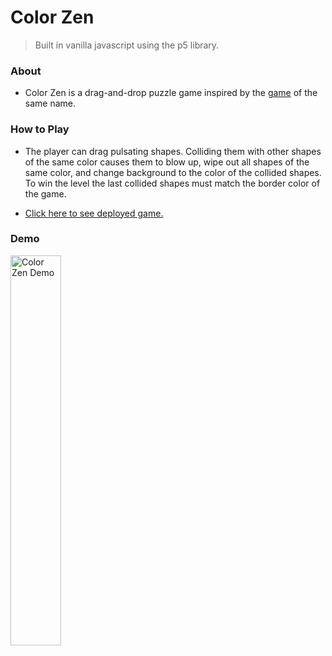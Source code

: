 # Color Zen
>Built in vanilla javascript using the p5 library.

### About

- Color Zen is a drag-and-drop puzzle game inspired by the  <a href="https://play.google.com/store/apps/details?id=com.largeanimal.colorzen&hl=en">game</a> of the same name.

### How to Play

- The player can drag pulsating shapes. Colliding them with other shapes of the same color causes them to blow up, wipe out all shapes of the same color, and change background to the color of the collided shapes. To win the level the last collided shapes must match the border color of the game.

- <a href="https://olhadanylchenko.github.io/color_zen/">Click here to see deployed game.</a>

### Demo
<img src="demo.gif" alt="Color Zen Demo" width="40%"  />
